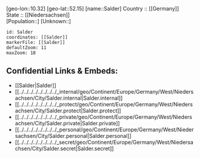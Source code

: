 ﻿---
location: [52.15,10.32] 
mapzoom: [7,12] 
mapmarker: city 
type: City
tags:
- geo/City


SpocWebEntityId: 33881
isDeleted: false
confidential: public

---
[geo-lon::10.32] 
[geo-lat::52.15] 
[name::Salder] 
Country :: [[Germany]]  
State :: [[Niedersachsen]]  
[Population::] 
[Unknown::] 


```leaflet
id: Salder
coordinates: [[Salder]] 
markerFile: [[Salder]] 
defaultZoom: 11 
maxZoom: 18
```


## Confidential Links & Embeds: 
- [[Salder|Salder]]  
- [[../../../../../../../../_internal/geo/Continent/Europe/Germany/West/Niedersachsen/City/Salder.internal|Salder.internal]] 
- [[../../../../../../../../_protect/geo/Continent/Europe/Germany/West/Niedersachsen/City/Salder.protect|Salder.protect]] 
- [[../../../../../../../../_private/geo/Continent/Europe/Germany/West/Niedersachsen/City/Salder.private|Salder.private]] 
- [[../../../../../../../../_personal/geo/Continent/Europe/Germany/West/Niedersachsen/City/Salder.personal|Salder.personal]] 
- [[../../../../../../../../_secret/geo/Continent/Europe/Germany/West/Niedersachsen/City/Salder.secret|Salder.secret]] 
